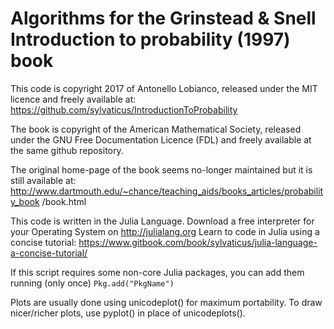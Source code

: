 
# Algorithms for the Grinstead & Snell Introduction to probability (1997) book


This code is copyright 2017 of Antonello Lobianco, released under the MIT
licence and freely available at:
https://github.com/sylvaticus/IntroductionToProbability

The book is copyright of the American Mathematical Society, released under
the GNU Free Documentation Licence (FDL) and freely available at the same
github repository.

The original home-page of the book seems no-longer maintained but it is still
available at:
http://www.dartmouth.edu/~chance/teaching_aids/books_articles/probability_book
/book.html

This code is written in the Julia Language.
Download a free interpreter for your Operating System on http://julialang.org
Learn to code in Julia using a concise tutorial:
https://www.gitbook.com/book/sylvaticus/julia-language-a-concise-tutorial/

If this script requires some non-core Julia packages, you can add them running
(only once) `Pkg.add("PkgName")`

Plots are usually done using unicodeplot() for maximum portability. To draw
nicer/richer plots, use pyplot() in place of unicodeplots().
